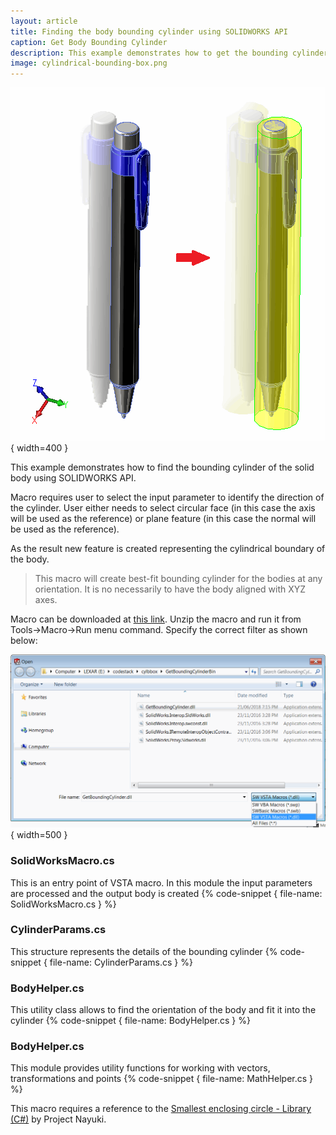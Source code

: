 ```yaml
---
layout: article
title: Finding the body bounding cylinder using SOLIDWORKS API
caption: Get Body Bounding Cylinder
description: This example demonstrates how to get the bounding cylinder of the solid body using SOLIDWORKS API
image: cylindrical-bounding-box.png
---
```

![Cylindrical bounding box is created around the body](cylindrical-bounding-box.png){ width=400 }

This example demonstrates how to find the bounding cylinder of the solid body using SOLIDWORKS API.

Macro requires user to select the input parameter to identify the direction of the cylinder. User either needs to select circular face (in this case the axis will be used as the reference) or plane feature (in this case the normal will be used as the reference).

As the result new feature is created representing the cylindrical boundary of the body.

> This macro will create best-fit bounding cylinder for the bodies at any orientation. It is no necessarily to have the body aligned with XYZ axes.

Macro can be downloaded at [this link](GetBoundingCylinderBin.zip). Unzip the macro and run it from Tools->Macro->Run menu command. Specify the correct filter as shown below:

![Running the VSTA macro from SOLIDWORKS](run-vsta-macro.png){ width=500 }

### SolidWorksMacro.cs
This is an entry point of VSTA macro. In this module the input parameters are processed and the output body is created
{% code-snippet { file-name: SolidWorksMacro.cs } %}

### CylinderParams.cs
This structure represents the details of the bounding cylinder
{% code-snippet { file-name: CylinderParams.cs } %}

### BodyHelper.cs
This utility class allows to find the orientation of the body and fit it into the cylinder
{% code-snippet { file-name: BodyHelper.cs } %}

### BodyHelper.cs
This module provides utility functions for working with vectors, transformations and points
{% code-snippet { file-name: MathHelper.cs } %}

This macro requires a reference to the [Smallest enclosing circle - Library (C#)](https://www.nayuki.io/page/smallest-enclosing-circle) by Project Nayuki.